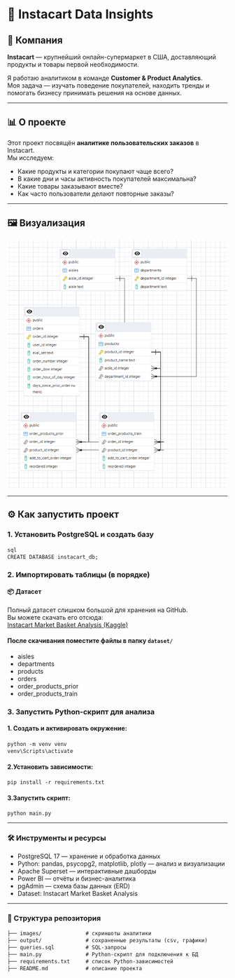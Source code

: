 # 🛒 Instacart Data Insights  

## 📌 Компания  
**Instacart** — крупнейший онлайн-супермаркет в США, доставляющий продукты и товары первой необходимости.  

Я работаю аналитиком в команде **Customer & Product Analytics**.  
Моя задача — изучать поведение покупателей, находить тренды и помогать бизнесу принимать решения на основе данных.  

---

## 📊 О проекте  
Этот проект посвящён **аналитике пользовательских заказов** в Instacart.  
Мы исследуем:  
- Какие продукты и категории покупают чаще всего?  
- В какие дни и часы активность покупателей максимальна?  
- Какие товары заказывают вместе?  
- Как часто пользователи делают повторные заказы?  

---

## 🖼️ Визуализация  
![ERD](images/erd.png) 

---

## ⚙️ Как запустить проект  

### 1. Установить PostgreSQL и создать базу  
    sql
    CREATE DATABASE instacart_db;
### 2. Импортировать таблицы (в порядке)
   #### 📦 Датасет
Полный датасет слишком большой для хранения на GitHub.  
Вы можете скачать его отсюда:  
[Instacart Market Basket Analysis (Kaggle)](https://www.kaggle.com/datasets/psparks/instacart-market-basket-analysis)
   
   #### После скачивания поместите файлы в папку `dataset/`   
   - aisles
   - departments
   - products
   - orders
   - order_products_prior
   - order_products_train

### 3. Запустить Python-скрипт для анализа
 #### 1. Создать и активировать окружение:
    python -m venv venv
    venv\Scripts\activate 
 #### 2.Установить зависимости:
    pip install -r requirements.txt

 #### 3.Запустить скрипт:
    python main.py
    
---

### 🛠 Инструменты и ресурсы
 - PostgreSQL 17 — хранение и обработка данных
 - Python: pandas, psycopg2, matplotlib, plotly — анализ и визуализации
 - Apache Superset — интерактивные дашборды
 - Power BI — отчёты и бизнес-аналитика
 - pgAdmin — схема базы данных (ERD)
 - Dataset: Instacart Market Basket Analysis

---

### 📂 Структура репозитория
```
├── images/              # скриншоты аналитики
├── output/              # сохраненные результаты (csv, графики)
├── queries.sql          # SQL-запросы
├── main.py              # Python-скрипт для подключения к БД
├── requirements.txt     # список Python-зависимостей
├── README.md            # описание проекта
```
